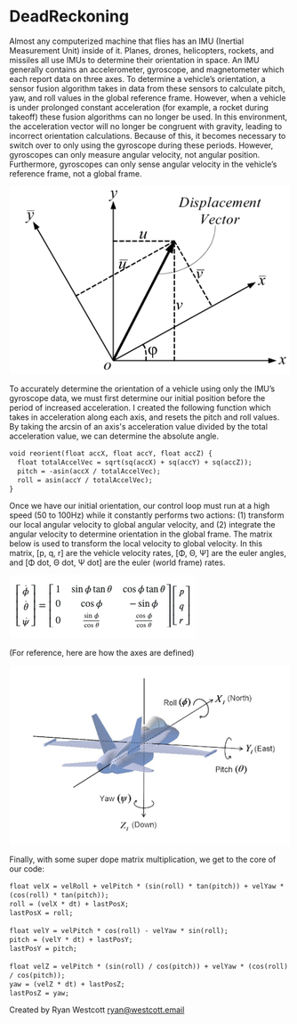# DeadReckoning
Almost any computerized machine that flies has an IMU (Inertial Measurement Unit) inside of it. Planes, drones, helicopters, rockets, and missiles all use IMUs to determine their orientation in space. An IMU generally contains an accelerometer, gyroscope, and magnetometer which each report data on three axes. To determine a vehicle’s orientation, a sensor fusion algorithm takes in data from these sensors to calculate pitch, yaw, and roll values in the global reference frame.
However, when a vehicle is under prolonged constant acceleration (for example, a rocket during takeoff) these fusion algorithms can no longer be used. In this environment, the acceleration vector will no longer be congruent with gravity, leading to incorrect orientation calculations. Because of this, it becomes necessary to switch over to only using the gyroscope during these periods. However, gyroscopes can only measure angular velocity, not angular position. Furthermore, gyroscopes can only sense angular velocity in the vehicle’s reference frame, not a global frame.

![Oops, image not found.](displacement.png)

To accurately determine the orientation of a vehicle using only the IMU’s gyroscope data, we must first determine our initial position before the period of increased acceleration. I created the following function which takes in acceleration along each axis, and resets the pitch and roll values. By taking the arcsin of an axis's acceleration value divided by the total acceleration value, we can determine the absolute angle.
```
void reorient(float accX, float accY, float accZ) {
  float totalAccelVec = sqrt(sq(accX) + sq(accY) + sq(accZ));
  pitch = -asin(accX / totalAccelVec);
  roll = asin(accY / totalAccelVec);
}
```

Once we have our initial orientation, our control loop must run at a high speed (50 to 100Hz) while it constantly performs two actions: (1) transform our local angular velocity to global angular velocity, and (2) integrate the angular velocity to determine orientation in the global frame. The matrix below is used to transform the local velocity to global velocity. In this matrix, [p, q, r] are the vehicle velocity rates, [Φ, Θ, Ψ] are the euler angles, and [Φ dot, Θ dot, Ψ dot] are the euler (world frame) rates.

![Oops, image not found.](matrix.png)

(For reference, here are how the axes are defined)

![Oops, image not found.](axes.png)

Finally, with some super dope matrix multiplication, we get to the core of our code:
```
float velX = velRoll + velPitch * (sin(roll) * tan(pitch)) + velYaw * (cos(roll) * tan(pitch));
roll = (velX * dt) + lastPosX;
lastPosX = roll;

float velY = velPitch * cos(roll) - velYaw * sin(roll);
pitch = (velY * dt) + lastPosY;
lastPosY = pitch;

float velZ = velPitch * (sin(roll) / cos(pitch)) + velYaw * (cos(roll) / cos(pitch));
yaw = (velZ * dt) + lastPosZ;
lastPosZ = yaw;
```

Created by Ryan Westcott
ryan@westcott.email
